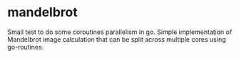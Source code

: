# mandelbrot

Small test to do some coroutines parallelism in go. Simple implementation of Mandelbrot image calculation that can be split across multiple cores using go-routines.
